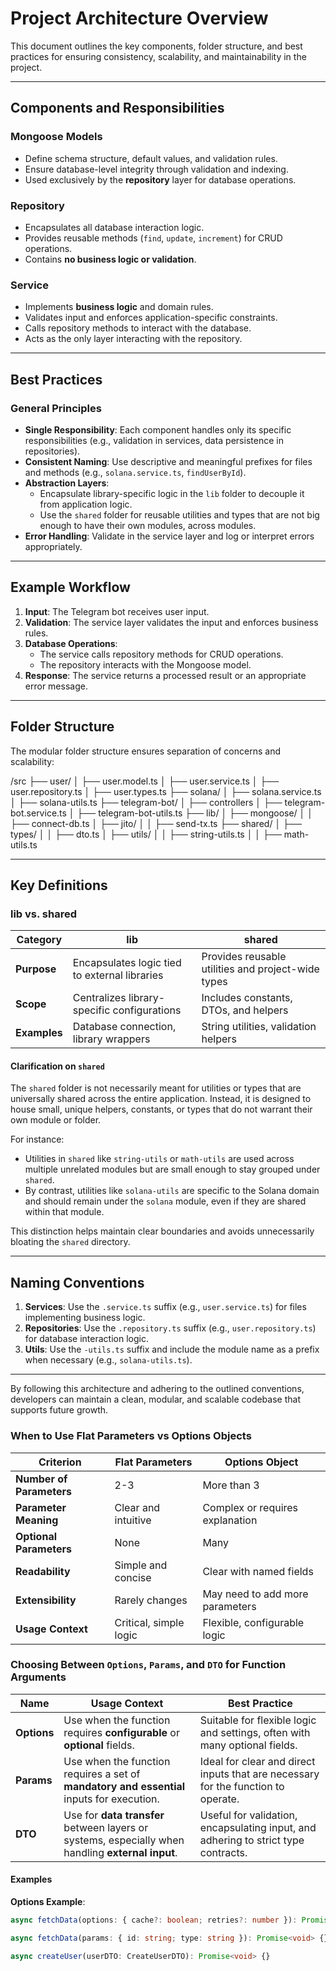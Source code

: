 # Project Architecture Overview

This document outlines the key components, folder structure, and best practices for ensuring consistency, scalability, and maintainability in the project.

---

## Components and Responsibilities

### **Mongoose Models**

- Define schema structure, default values, and validation rules.
- Ensure database-level integrity through validation and indexing.
- Used exclusively by the **repository** layer for database operations.

### **Repository**

- Encapsulates all database interaction logic.
- Provides reusable methods (`find`, `update`, `increment`) for CRUD operations.
- Contains **no business logic or validation**.

### **Service**

- Implements **business logic** and domain rules.
- Validates input and enforces application-specific constraints.
- Calls repository methods to interact with the database.
- Acts as the only layer interacting with the repository.

---

## Best Practices

### General Principles

- **Single Responsibility**: Each component handles only its specific responsibilities (e.g., validation in services, data persistence in repositories).
- **Consistent Naming**: Use descriptive and meaningful prefixes for files and methods (e.g., `solana.service.ts`, `findUserById`).
- **Abstraction Layers**:
  - Encapsulate library-specific logic in the `lib` folder to decouple it from application logic.
  - Use the `shared` folder for reusable utilities and types that are not big enough to have their own modules, across modules.
- **Error Handling**: Validate in the service layer and log or interpret errors appropriately.

---

## Example Workflow

1. **Input**: The Telegram bot receives user input.
2. **Validation**: The service layer validates the input and enforces business rules.
3. **Database Operations**:
   - The service calls repository methods for CRUD operations.
   - The repository interacts with the Mongoose model.
4. **Response**: The service returns a processed result or an appropriate error message.

---

## Folder Structure

The modular folder structure ensures separation of concerns and scalability:

/src
├── user/
│ ├── user.model.ts
│ ├── user.service.ts
│ ├── user.repository.ts
│ ├── user.types.ts
├── solana/
│ ├── solana.service.ts
│ ├── solana-utils.ts
├── telegram-bot/
│ ├── controllers
│ ├── telegram-bot.service.ts
│ ├── telegram-bot-utils.ts
├── lib/
│ ├── mongoose/
│ │ ├── connect-db.ts
│ ├── jito/
│ │ ├── send-tx.ts
├── shared/
│ ├── types/
│ │ ├── dto.ts
│ ├── utils/
│ │ ├── string-utils.ts
│ │ ├── math-utils.ts

---

## Key Definitions

### **lib vs. shared**

| **Category** | **lib**                                       | **shared**                                         |
| ------------ | --------------------------------------------- | -------------------------------------------------- |
| **Purpose**  | Encapsulates logic tied to external libraries | Provides reusable utilities and project-wide types |
| **Scope**    | Centralizes library-specific configurations   | Includes constants, DTOs, and helpers              |
| **Examples** | Database connection, library wrappers         | String utilities, validation helpers               |

#### **Clarification on `shared`**

The `shared` folder is not necessarily meant for utilities or types that are universally shared across the entire application. Instead, it is designed to house small, unique helpers, constants, or types that do not warrant their own module or folder.

For instance:

- Utilities in `shared` like `string-utils` or `math-utils` are used across multiple unrelated modules but are small enough to stay grouped under `shared`.
- By contrast, utilities like `solana-utils` are specific to the Solana domain and should remain under the `solana` module, even if they are shared within that module.

This distinction helps maintain clear boundaries and avoids unnecessarily bloating the `shared` directory.

---

## Naming Conventions

1. **Services**: Use the `.service.ts` suffix (e.g., `user.service.ts`) for files implementing business logic.
2. **Repositories**: Use the `.repository.ts` suffix (e.g., `user.repository.ts`) for database interaction logic.
3. **Utils**: Use the `-utils.ts` suffix and include the module name as a prefix when necessary (e.g., `solana-utils.ts`).

---

By following this architecture and adhering to the outlined conventions, developers can maintain a clean, modular, and scalable codebase that supports future growth.

### When to Use Flat Parameters vs Options Objects

| **Criterion**            | **Flat Parameters**    | **Options Object**              |
| ------------------------ | ---------------------- | ------------------------------- |
| **Number of Parameters** | 2-3                    | More than 3                     |
| **Parameter Meaning**    | Clear and intuitive    | Complex or requires explanation |
| **Optional Parameters**  | None                   | Many                            |
| **Readability**          | Simple and concise     | Clear with named fields         |
| **Extensibility**        | Rarely changes         | May need to add more parameters |
| **Usage Context**        | Critical, simple logic | Flexible, configurable logic    |

### Choosing Between `Options`, `Params`, and `DTO` for Function Arguments

| **Name**    | **Usage Context**                                                                                 | **Best Practice**                                                                  |
| ----------- | ------------------------------------------------------------------------------------------------- | ---------------------------------------------------------------------------------- |
| **Options** | Use when the function requires **configurable** or **optional** fields.                           | Suitable for flexible logic and settings, often with many optional fields.         |
| **Params**  | Use when the function requires a set of **mandatory and essential** inputs for execution.         | Ideal for clear and direct inputs that are necessary for the function to operate.  |
| **DTO**     | Use for **data transfer** between layers or systems, especially when handling **external input**. | Useful for validation, encapsulating input, and adhering to strict type contracts. |

#### Examples

**Options Example**:

```typescript
async fetchData(options: { cache?: boolean; retries?: number }): Promise<void> {}

async fetchData(params: { id: string; type: string }): Promise<void> {}

async createUser(userDTO: CreateUserDTO): Promise<void> {}
```

